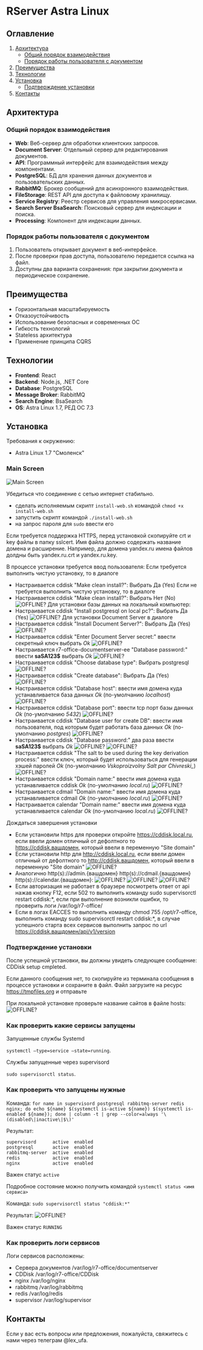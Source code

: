 # RServer Astra Linux
## Оглавление

1. [Архитектура](#архитектура)
    - [Общий порядок взаимодействия](#общий-порядок-взаимодействия)
    - [Порядок работы пользователя с документом](#порядок-работы-пользователя-с-документом)
2. [Преимущества](#преимущества)
3. [Технологии](#технологии)
4. [Установка](#установка)
   - [Подтверждение установки](#подтверждение-установки)
6. [Контакты](#контакты)

## Архитектура

### Общий порядок взаимодействия
- **Web**: Веб-сервер для обработки клиентских запросов.
- **Document Server**: Отдельный сервер для редактирования документов.
- **API**: Программный интерфейс для взаимодействия между компонентами.
- **PostgreSQL**: БД для хранения данных документов и пользовательских данных.
- **RabbitMQ**: Брокер сообщений для асинхронного взаимодействия.
- **FileStorage**: REST API для доступа к файловому хранилищу.
- **Service Registry**: Реестр сервисов для управления микросервисами.
- **Search Server BsaSearch**: Поисковый сервер для индексации и поиска.
- **Processing**: Компонент для индексации данных.

### Порядок работы пользователя с документом
1. Пользователь открывает документ в веб-интерфейсе.
2. После проверки прав доступа, пользователю передается ссылка на файл.
3. Доступны два варианта сохранения: при закрытии документа и периодическое сохранение.

## Преимущества

- Горизонтальная масштабируемость
- Отказоустойчивость
- Использование безопасных и современных ОС
- Гибкость технологий
- Stateless архитектура
- Применение принципа CQRS

## Технологии

- **Frontend**: React
- **Backend**: Node.js, .NET Core
- **Database**: PostgreSQL
- **Message Broker**: RabbitMQ
- **Search Engine**: BsaSearch
- **OS**: Astra Linux 1.7, РЕД ОС 7.3

## Установка

Требования к окружению:
- Astra Linux 1.7 "Смоленск"

### Main Screen
![Main Screen](./main.png)


Убедиться что соединение с сетью интернет стабильно.

- сделать исполняемым скрипт `install-web.sh` командой `chmod +x install-web.sh`
- запустить скрипт командой `./install-web.sh`
- на запрос пароля для `sudo` ввести его

Если требуется поддержка HTTPS, перед установкой скопируйте crt и key файлы в папку sslcert. Имя файла должно содержать название домена и расширение.
Например, для домена yandex.ru имена файлов долдны быть yandex.ru.crt и yandex.ru.key.

В процессе установки требуется ввод пользователя:
Если требуется выполнить чистую установку, то в диалоге
- Настраивается cddisk "Make clean install?": Выбрать Да (Yes)
Если не требуется выполнить чистую установку, то в диалоге
- Настраивается cddisk "Make clean install?": Выбрать Нет (No)
![OFFLINE?](./cleaninstall.png)
Для установки базы данных на локальный компьютер:
- Настраивается cddisk "Install postgresql on local pc?": Выбрать Да (Yes)
![OFFLINE?](./installpostgres.png)
Для установки Document Server в диалоге
- Настраивается cddisk "Install Document Server?": Выбрать Да (Yes)
![OFFLINE?](./installds.png)
- Настраивается cddisk "Enter Document Server secret:" ввести секретный ключ выбрать *Ok*
![OFFLINE?](./ds_secret.png)
- Настраивается r7-office-documentserver-ee "Database password:" ввести **saSA123$** выбрать *Ok*
![OFFLINE?](./ds_dbpasswd.png)
- Настраивается cddisk "Choose database type": Выбрать postgresql
![OFFLINE?](./postgres_type.png)
- Настраивается cddisk "Create database": Выбрать Да (Yes)
![OFFLINE?](./postgres_crdb.png)
- Настраивается cddisk "Database host": ввести имя домена куда устанавливается база данных *Ok* (по-умолчанию *localhost*)
![OFFLINE?](./postgres_host.png)
- Настраивается cddisk "Database port": ввести tcp порт базы данных *Ok* (по-умолчанию *5432*)
![OFFLINE?](./postgres_port.png)
- Настраивается cddisk "Database user for create DB": ввести имя пользователя, под которым будет работать база данных *Ok* (по-умолчанию *postgres*)
![OFFLINE?](./postgres_db.png)
- Настраивается cddisk "Database password:" два раза ввести **saSA123$** выбрать *Ok*
![OFFLINE?](./postgres_pwd.png)
![OFFLINE?](./postgres_retype_pwd.png)
- Настраивается cddisk "The salt to be used during the key derivation process:" ввести ключ, который будет использоваться для генерации хэшей паролей *Ok* (по-умолчанию *Vskoproizvolny Salt par Chivreski_*)
![OFFLINE?](./postgres_key.png)
- Настраивается cddisk "Domain name:" ввести имя домена куда устанавливается cddisk *Ok* (по-умолчанию *local.ru*)
![OFFLINE?](./cddisk_domain.png)
- Настраивается cdmail "Domain name:" ввести имя домена куда устанавливается cdmail *Ok* (по-умолчанию *local.ru*)
![OFFLINE?](./cdmail_host.png)
- Настраивается calendar "Domain name:" ввести имя домена куда устанавливается calendar *Ok* (по-умолчанию *local.ru*)
![OFFLINE?](./calendar_host.png)

Дождаться завершения установки

- Если установили https для проверки откройте https://cddisk.local.ru, если ввели домен отличный от дефолтного то https://cddisk.вашдомен, который ввели в переменную "Site domain"
- Если установили http для http://cddisk.local.ru, если ввели домен отличный от дефолтного то http://cddisk.вашдомен, который ввели в переменную "Site domain"
![OFFLINE?](./check_cddisk.png)
- Аналогично http(s)://admin.{вашдомен} http(s)://cdmail.{вашдомен} http(s)://calendar.{вашдомен}:
![OFFLINE?](./check_admin.png)
![OFFLINE?](./check_cdmail.png)
![OFFLINE?](./check_calendar.png)
- Если авторизация не работает в браузере посмотреть ответ от api нажав кнопку F12, если 502 то выполнить команду sudo supervisorctl restart cddisk:*, если при выполнение возникли ошибки, то проверить логи /var/log/r7-office/
- Если в логах EACCES то выполнить команду chmod 755 /opt/r7-office, выполнить команду sudo supervisorctl restart cddisk:*, в случае успешного старта всех сервисов выполнить запрос по url https://cddisk.вашдомен/api/v1/version

### Подтверждение установки

После успешной установки, вы должны увидеть следующее сообщение:
CDDisk setup cmpleted.

Если данного сообщения нет, то скопируйте из терминала сообщения в процессе установки и сохраните в файл.
Файл загрузите на ресурс https://tmpfiles.org и отправьте 


При локальной установке проверьте название сайтов в файле hosts:
![OFFLINE?](./check_hosts.png)


###  Как проверить какие сервисы запущены
Запущенные службы Systemd 

`systemctl —type=service —state=running`.
 
Службы запущенные через supervisord 

`sudo supervisorctl status`.

### Как проверить что запущены нужные

Команда: 
`for name in supervisord postgresql rabbitmq-server redis nginx; do echo ${name} $(systemctl is-active ${name}) $(systemctl is-enabled ${name}); done | column -t | grep --color=always '\(disabled\|inactive\|$\)'`

Результат:

```
supervisord      active  enabled
postgresql       active  enabled
rabbitmq-server  active  enabled
redis            active  enabled
nginx            active  enabled
```

Важен статус `active`

Подробное состояние можно получить командой `systemctl status <имя сервиса>`

Команда: 
`sudo supervisorctl status "cddisk:*"`

Результат:
![OFFLINE?](./check_supervisor.png)

Важен статус `RUNNING`


### Как проверить логи сервисов

Логи сервисов расположены:

- Сервера документов /var/log/r7-office/documentserver
- CDDisk /var/log/r7-office/CDDisk
- nginx /var/log/nginx
- rabbitmq /var/log/rabbitmq
- redis /var/log/redis
- supervisor /var/log/supervisor


## Контакты

Если у вас есть вопросы или предложения, пожалуйста, свяжитесь с нами через телеграм @lex_ufa.

